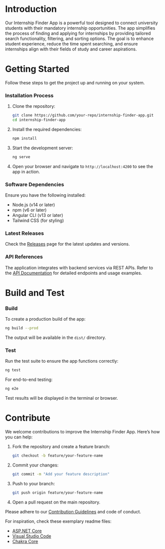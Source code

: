 # Introduction
Our Internship Finder App is a powerful tool designed to connect university students with their mandatory internship opportunities. The app simplifies the process of finding and applying for internships by providing tailored search functionality, filtering, and sorting options. The goal is to enhance student experience, reduce the time spent searching, and ensure internships align with their fields of study and career aspirations.

# Getting Started
Follow these steps to get the project up and running on your system.

### Installation Process
1. Clone the repository:
   ```bash
   git clone https://github.com/your-repo/internship-finder-app.git
   cd internship-finder-app
   ```
2. Install the required dependencies:
   ```bash
   npm install
   ```
3. Start the development server:
   ```bash
   ng serve
   ```
4. Open your browser and navigate to `http://localhost:4200` to see the app in action.

### Software Dependencies
Ensure you have the following installed:
- Node.js (v14 or later)
- npm (v6 or later)
- Angular CLI (v13 or later)
- Tailwind CSS (for styling)

### Latest Releases
Check the [Releases](https://github.com/your-repo/internship-finder-app/releases) page for the latest updates and versions.

### API References
The application integrates with backend services via REST APIs. Refer to the [API Documentation](https://github.com/your-repo/internship-finder-app/api-docs) for detailed endpoints and usage examples.

# Build and Test
### Build
To create a production build of the app:
```bash
ng build --prod
```
The output will be available in the `dist/` directory.

### Test
Run the test suite to ensure the app functions correctly:
```bash
ng test
```
For end-to-end testing:
```bash
ng e2e
```
Test results will be displayed in the terminal or browser.

# Contribute
We welcome contributions to improve the Internship Finder App. Here’s how you can help:

1. Fork the repository and create a feature branch:
   ```bash
   git checkout -b feature/your-feature-name
   ```
2. Commit your changes:
   ```bash
   git commit -m "Add your feature description"
   ```
3. Push to your branch:
   ```bash
   git push origin feature/your-feature-name
   ```
4. Open a pull request on the main repository.

Please adhere to our [Contribution Guidelines](https://github.com/your-repo/internship-finder-app/CONTRIBUTING.md) and code of conduct.

For inspiration, check these exemplary readme files:
- [ASP.NET Core](https://github.com/aspnet/Home)
- [Visual Studio Code](https://github.com/Microsoft/vscode)
- [Chakra Core](https://github.com/Microsoft/ChakraCore)

